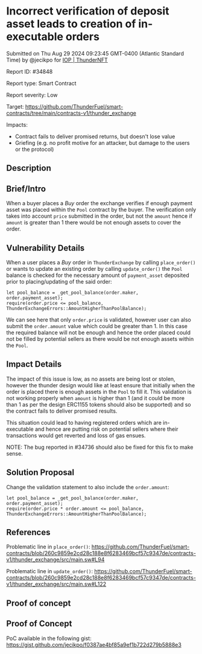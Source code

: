 
# Incorrect verification of deposit asset leads to creation of in-executable orders

Submitted on Thu Aug 29 2024 09:23:45 GMT-0400 (Atlantic Standard Time) by @jecikpo for [IOP | ThunderNFT](https://immunefi.com/bounty/thundernft-iop/)

Report ID: #34848

Report type: Smart Contract

Report severity: Low

Target: https://github.com/ThunderFuel/smart-contracts/tree/main/contracts-v1/thunder_exchange

Impacts:
- Contract fails to deliver promised returns, but doesn't lose value
- Griefing (e.g. no profit motive for an attacker, but damage to the users or the protocol)

## Description
## Brief/Intro
When a buyer places a *Buy* order the exchange verifies if enough payment asset was placed within the `Pool` contract by the buyer. The verification only takes into account `price` submitted in the order, but not the `amount` hence if `amount` is greater than 1 there would be not enough assets to cover the order.

## Vulnerability Details
When a user places a *Buy* order in `ThunderExchange` by calling `place_order()` or wants to update an existing order by calling `update_order()` the `Pool` balance is checked for the necessary amount of `payment_asset` deposited prior to placing/updating of the said order:
```
let pool_balance = _get_pool_balance(order.maker, order.payment_asset);
require(order.price <= pool_balance, ThunderExchangeErrors::AmountHigherThanPoolBalance);
```
We can see here that only `order.price` is validated, however user can also submit the `order.amount` value which could be greater than 1. In this case the required balance will not be enough and hence the order placed could not be filled by potential sellers as there would be not enough assets within the `Pool`.

## Impact Details
The impact of this issue is low, as no assets are being lost or stolen, however the thunder design would like at least ensure that initially when the order is placed there is enough assets in the `Pool` to fill it. This validation is not working properly when `amount` is higher than 1 (and it could be more than 1 as per the design ERC1155 tokens should also be supported) and so the contract fails to deliver promised results.

This situation could lead to having registered orders which are in-executable and hence are putting risk on potential sellers where their transactions would get reverted and loss of gas ensues. 

NOTE: The bug reported in #34736 should also be fixed for this fix to make sense.

## Solution Proposal
Change the validation statement to also include the `order.amount`:
```
let pool_balance = _get_pool_balance(order.maker, order.payment_asset);
require(order.price * order.amount <= pool_balance, ThunderExchangeErrors::AmountHigherThanPoolBalance);
```

## References
Problematic line in `place_order()`:
https://github.com/ThunderFuel/smart-contracts/blob/260c9859e2cd28c188e8f6283469bcf57c9347de/contracts-v1/thunder_exchange/src/main.sw#L94

Problematic line in `update_order()`:
https://github.com/ThunderFuel/smart-contracts/blob/260c9859e2cd28c188e8f6283469bcf57c9347de/contracts-v1/thunder_exchange/src/main.sw#L122

        
## Proof of concept
## Proof of Concept
PoC available in the following gist:
https://gist.github.com/jecikpo/f0387ae4bf85a9ef1b722d279b5888e3